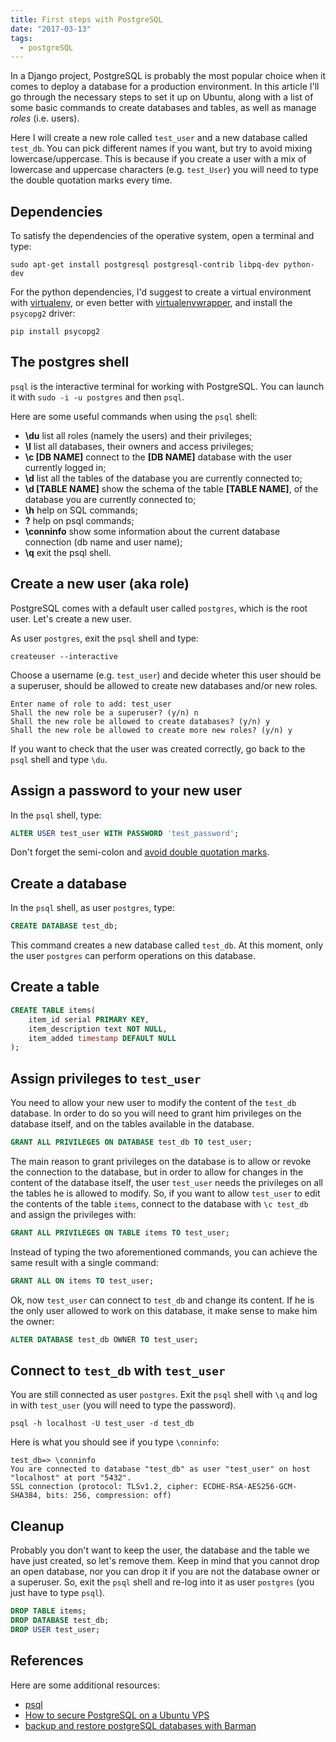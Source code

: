 ```yaml
---
title: First steps with PostgreSQL
date: "2017-03-13"
tags:
  - postgreSQL
---
```


In a Django project, PostgreSQL is probably the most popular choice when it comes to deploy a database for a production environment. In this article I'll go through the necessary steps to set it up on Ubuntu, along with a list of some basic commands to create databases and tables, as well as manage _roles_ (i.e. users).

Here I will create a new role called `test_user` and a new database called `test_db`. You can pick different names if you want, but try to avoid mixing lowercase/uppercase. This is because if you create a user with a mix of lowercase and uppercase characters (e.g. `test_User`) you will need to type the double quotation marks every time.

## Dependencies

To satisfy the dependencies of the operative system, open a terminal and type:

```shell
sudo apt-get install postgresql postgresql-contrib libpq-dev python-dev
```

For the python dependencies, I'd suggest to create a virtual environment with [virtualenv](https://virtualenv.pypa.io/en/stable/), or even better with [virtualenvwrapper](http://www.giacomodebidda.com/blog/virtual-environments-with-virtualenvwrapper/), and install the `psycopg2` driver:

```shell
pip install psycopg2
```

## The postgres shell

`psql` is the interactive terminal for working with PostgreSQL. You can launch it with `sudo -i -u postgres` and then `psql`.

Here are some useful commands when using the `psql` shell:

* **\du** list all roles (namely the users) and their privileges;
* **\l** list all databases, their owners and access privileges;
* **\c [DB NAME]** connect to the **[DB NAME]** database with the user currently logged in;
* **\d** list all the tables of the database you are currently connected to;
* **\d [TABLE NAME]** show the schema of the table **[TABLE NAME]**, of the database you are currently connected to;
* **\h** help on SQL commands;
* **\?** help on psql commands;
* **\conninfo** show some information about the current database connection (db name and user name);
* **\q** exit the psql shell.

## Create a new user (aka role)

PostgreSQL comes with a default user called `postgres`, which is the root user. Let's create a new user.

As user `postgres`, exit the `psql` shell and type:

```shell
createuser --interactive
```

Choose a username (e.g. `test_user`) and decide wheter this user should be a superuser, should be allowed to create new databases and/or new roles.

```shell
Enter name of role to add: test_user
Shall the new role be a superuser? (y/n) n
Shall the new role be allowed to create databases? (y/n) y
Shall the new role be allowed to create more new roles? (y/n) y
```

If you want to check that the user was created correctly, go back to the `psql` shell and type `\du`.

## Assign a password to your new user

In the `psql` shell, type:

```sql
ALTER USER test_user WITH PASSWORD 'test_password';
```

Don't forget the semi-colon and [avoid double quotation marks](http://blog.lerner.co.il/quoting-postgresql/).

## Create a database

In the `psql` shell, as user `postgres`, type:

```sql
CREATE DATABASE test_db;
```

This command creates a new database called `test_db`. At this moment, only the user `postgres` can perform operations on this database.

## Create a table

```sql
CREATE TABLE items(
    item_id serial PRIMARY KEY,
    item_description text NOT NULL,
    item_added timestamp DEFAULT NULL
);
```

## Assign privileges to `test_user`

You need to allow your new user to modify the content of the `test_db` database. In order to do so you will need to grant him privileges on the database itself, and on the tables available in the database.

```sql
GRANT ALL PRIVILEGES ON DATABASE test_db TO test_user;
```

The main reason to grant privileges on the database is to allow or revoke the connection to the database, but in order to allow for changes in the content of the database itself, the user `test_user` needs the privileges on all the tables he is allowed to modify. So, if you want to allow `test_user` to edit the contents of the table `items`, connect to the database with `\c test_db` and assign the privileges with:

```sql
GRANT ALL PRIVILEGES ON TABLE items TO test_user;
```

Instead of typing the two aforementioned commands, you can achieve the same result with a single command:

```sql
GRANT ALL ON items TO test_user;
```

Ok, now `test_user` can connect to `test_db` and change its content. If he is the only user allowed to work on this database, it make sense to make him the owner:

```sql
ALTER DATABASE test_db OWNER TO test_user;
```

## Connect to `test_db` with `test_user`

You are still connected as user `postgres`. Exit the `psql` shell with `\q` and log in with `test_user` (you will need to type the password).

```shell
psql -h localhost -U test_user -d test_db
```

Here is what you should see if you type `\conninfo`:

```shell
test_db=> \conninfo
You are connected to database "test_db" as user "test_user" on host "localhost" at port "5432".
SSL connection (protocol: TLSv1.2, cipher: ECDHE-RSA-AES256-GCM-SHA384, bits: 256, compression: off)
```

## Cleanup

Probably you don't want to keep the user, the database and the table we have just created, so let's remove them. Keep in mind that you cannot drop an open database, nor you can drop it if you are not the database owner or a superuser. So, exit the `psql` shell and re-log into it as user `postgres` (you just have to type `psql`).

```sql
DROP TABLE items;
DROP DATABASE test_db;
DROP USER test_user;
```

## References

Here are some additional resources:

* [psql](http://postgresguide.com/utilities/psql.html)
* [How to secure PostgreSQL on a Ubuntu VPS](https://www.digitalocean.com/community/tutorials/how-to-secure-postgresql-on-an-ubuntu-vps)
* [backup and restore postgreSQL databases with Barman](https://www.digitalocean.com/community/tutorials/how-to-back-up-restore-and-migrate-postgresql-databases-with-barman-on-centos-7)
